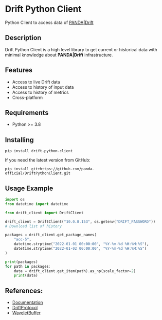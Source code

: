# Drift Python Client

Python Client to access data of [PANDA|Drift](docs/panda_drift.md)

## Description

Drift Python Client is a high level library to get current or historical data with minimal knowledge about **PANDA|Drift**
infrastructure.

## Features

* Access to live Drift data
* Access to history of input data
* Access to history of metrics
* Cross-platform

## Requirements

* Python >= 3.8

## Installing

```
pip install drift-python-client
```

If you need the latest version from GitHub:

```
pip install git+https://github.com/panda-official/DriftPythonClient.git
```

## Usage Example

```python
import os
from datetime import datetime

from drift_client import DriftClient

drift_client = DriftClient("10.0.0.153", os.getenv("DRIFT_PASSWORD"))
# Download list of history

packages = drift_client.get_package_names(
    "acc-5",
    datetime.strptime("2022-01-01 00:00:00", "%Y-%m-%d %H:%M:%S"),
    datetime.strptime("2022-01-02 00:00:00", "%Y-%m-%d %H:%M:%S")
)

print(packages)
for path in packages:
    data = drift_client.get_item(path).as_np(scale_factor=2)
    print(data)
```

## References:

* [Documentation](https://driftpythonclient.readthedocs.io/en/latest/)
* [DriftProtocol](https://github.com/panda-official/DriftProtocol)
* [WaveletBuffer](https://github.com/panda-official/WaveletBuffer)
